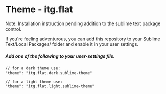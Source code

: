 # Theme - itg.flat

Note: Installation instruction pending addition to the sublime text package control.

If you're feeling adventurous, you can add this repository to your
Sublime Text/Local Packages/ folder and enable it in your user settings.

##### Add one of the following to your user-settings file.

```
// for a dark theme use:
"theme": "itg.flat.dark.sublime-theme"

// for a light theme use:
"theme": "itg.flat.light.sublime-theme"
```

